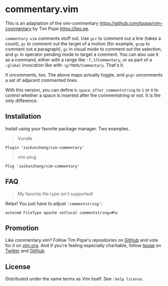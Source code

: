 # commentary.vim


This is an adaptation of the vim-commentary <https://github.com/tpope/vim-commentary>
by Tim Pope <https://tpo.pe>.

`commentary.vim` comments stuff out.  Use `gcc` to comment out a line (takes a count),
`gc` to comment out the target of a motion (for example, `gcap` to
comment out a paragraph), `gc` in visual mode to comment out the selection,
and `gc` in operator pending mode to target a comment.  You can also use
it as a command, either with a range like `:7,17Commentary`, or as part of a
`:global` invocation like with `:g/TODO/Commentary`. That's it.

It uncomments, too.  The above maps actually toggle, and `gcgc`
uncomments a set of adjacent commented lines.

With this version, you can define `b:space_after_commentstring` to `1` or `0` to control whether
a space is inserted after the commentstring or not. It is the only difference.


## Installation

Install using your favorite package manager. Two examples.

> Vundle

    Plugin 'zaikunzhang/vim-commentary'

> vim-plug

    Plug 'zaikunzhang/vim-commentary'


## FAQ

> My favorite file type isn't supported!

Relax!  You just have to adjust `'commentstring'`:

    autocmd FileType apache setlocal commentstring=#%s


## Promotion

Like commentary.vim? Follow Tim Pope's repositories on
[GitHub](https://github.com/tpope/vim-commentary) and vote for it on
[vim.org](http://www.vim.org/scripts/script.php?script_id=3695).  And if
you're feeling especially charitable, follow [tpope](http://tpo.pe/) on
[Twitter](http://twitter.com/tpope) and
[GitHub](https://github.com/tpope).


## License

Distributed under the same terms as Vim itself.
See `:help license`.
